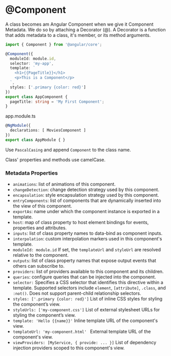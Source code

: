 # @Component

A class becomes am Angular Component when we give it Component Metadata. We do so by attaching a Decorator (@). A Decorator is a function that adds metadata to a class, it's member, or its method arguments.

```ts
import { Component } from '@angular/core';

@Component({
  moduleId: module.id,
  selector: 'my-app',
  template: `
    <h1>{{PageTitle}}</h1>
    <p>This is a Component</p>
  `,
  styles: ['.primary {color: red}']
})
export class AppComponent {
  pageTitle: string = 'My First Component';
}
```

<div class="filename">app.module.ts</div>

```ts hl_lines="2"
@NgModule({
  declarations: [ MoviesComponent ]
})
export class AppModule { }
```

Use `PascalCasing` and append `Component` to the class name.

Class' properties and methods use camelCase.

### Metadata Properties

* `animations`: list of animations of this component.
* `changeDetection`: change detection strategy used by this component.
* `encapsulation`: style encapsulation strategy used by this component.
* `entryComponents`: list of components that are dynamically inserted into the view of this component.
* `exportAs`: name under which the component instance is exported in a template.
* `host`: map of class property to host element bindings for events, properties and attributes.
* `inputs`: list of class property names to data-bind as component inputs.
* `interpolation`: custom interpolation markers used in this component's template.
* `moduleId: module.id` If set, the `templateUrl` and `styleUrl` are resolved relative to the component.
* `outputs`: list of class property names that expose output events that others can subscribe to.
* `providers`: list of providers available to this component and its children.
* `queries`: configure queries that can be injected into the component.
* `selector:` Specifies a CSS selector that identifies this directive within a template. Supported selectors include `element`, `[attribute]`, `.class`, and `:not()`. Does not support parent-child relationship selectors.
* `styles: ['.primary {color: red}']` List of inline CSS styles for styling the component’s view.
* `styleUrls: ['my-component.css']` List of external stylesheet URLs for styling the component’s view.
* `template: 'Hello {{name}}'` Inline template URL of the component's view.
* `templateUrl: 'my-component.html' ` External template URL of the component's view.
* `viewProviders: [MyService, { provide: ... }]` List of dependency injection providers scoped to this component's view.
